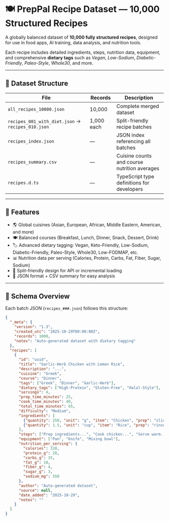 # 🍽️ PrepPal Recipe Dataset — 10,000 Structured Recipes

A globally balanced dataset of **10,000 fully structured recipes**, designed for use in food apps, AI training, data analysis, and nutrition tools.

Each recipe includes detailed ingredients, steps, nutrition data, equipment, and comprehensive **dietary tags** such as *Vegan*, *Low-Sodium*, *Diabetic-Friendly*, *Paleo-Style*, *Whole30*, and more.

---

## 📂 Dataset Structure

| File | Records | Description |
|------|----------|-------------|
| `all_recipes_10000.json` | 10,000 | Complete merged dataset |
| `recipes_001_with_diet.json` → `recipes_010.json` | 1,000 each | Split-friendly recipe batches |
| `recipes_index.json` | — | JSON index referencing all batches |
| `recipes_summary.csv` | — | Cuisine counts and course nutrition averages |
| `recipes.d.ts` | — | TypeScript type definitions for developers |

---

## 🧠 Features

- 🌎 Global cuisines (Asian, European, African, Middle Eastern, American, and more)  
- 🍽️ Balanced courses (Breakfast, Lunch, Dinner, Snack, Dessert, Drink)  
- 🏷️ Advanced dietary tagging: Vegan, Keto-Friendly, Low-Sodium, Diabetic-Friendly, Paleo-Style, Whole30, Low-FODMAP, etc.  
- 📊 Nutrition data per serving (Calories, Protein, Carbs, Fat, Fiber, Sugar, Sodium)  
- 🧩 Split-friendly design for API or incremental loading  
- 💾 JSON format + CSV summary for easy analysis  

---

## 🧩 Schema Overview

Each batch JSON (`recipes_###.json`) follows this structure:

```json
{
  "_meta": {
    "version": "1.3",
    "created_utc": "2025-10-29T00:00:00Z",
    "records": 1000,
    "notes": "Auto-generated dataset with dietary tagging"
  },
  "recipes": [
    {
      "id": "uuid",
      "title": "Garlic-Herb Chicken with Lemon Rice",
      "description": "...",
      "cuisine": "Greek",
      "course": "Dinner",
      "tags": ["Greek", "Dinner", "Garlic-Herb"],
      "dietary_tags": ["High-Protein", "Gluten-Free", "Halal-Style"],
      "servings": 4,
      "prep_time_minutes": 25,
      "cook_time_minutes": 40,
      "total_time_minutes": 65,
      "difficulty": "Medium",
      "ingredients": [
        {"quantity": 250, "unit": "g", "item": "Chicken", "prep": "sliced"},
        {"quantity": 1.5, "unit": "cup", "item": "Rice", "prep": "rinsed"}
      ],
      "steps": ["Prep ingredients...", "Cook chicken...", "Serve warm..."],
      "equipment": ["Pan", "Knife", "Mixing bowl"],
      "nutrition_per_serving": {
        "calories": 320,
        "protein_g": 28,
        "carbs_g": 35,
        "fat_g": 10,
        "fiber_g": 4,
        "sugar_g": 3,
        "sodium_mg": 550
      },
      "author": "Auto-generated dataset",
      "source": null,
      "date_added": "2025-10-29",
      "notes": ""
    }
  ]
}
